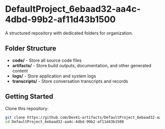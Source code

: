 # DefaultProject_6ebaad32-aa4c-4dbd-99b2-af11d43b1500
A structured repository with dedicated folders for organization.

## Folder Structure

- **code/** - Store all source code files
- **artifacts/** - Store build outputs, documentation, and other generated content
- **logs/** - Store application and system logs
- **transcripts/** - Store conversation transcripts and records

## Getting Started

Clone this repository:
```bash
git clone https://github.com/Dev41-artifacts/DefaultProject_6ebaad32-aa4c-4dbd-99b2-af11d43b1500
cd DefaultProject_6ebaad32-aa4c-4dbd-99b2-af11d43b1500
```
